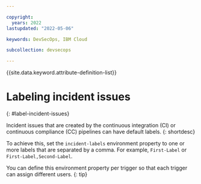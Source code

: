 ```yaml
---

copyright:
  years: 2022
lastupdated: "2022-05-06"

keywords: DevSecOps, IBM Cloud

subcollection: devsecops

---
```


{{site.data.keyword.attribute-definition-list}}

# Labeling incident issues
{: #label-incident-issues}

Incident issues that are created by the continuous integration (CI) or continuous compliance (CC) pipelines can have default labels.
{: shortdesc}

To achieve this, set the `incident-labels` environment property to one or more labels that are separated by a comma. For example, `First-Label` or `First-Label,Second-Label`.

 

You can define this environment property per trigger so that each trigger can assign different users.
{: tip}
